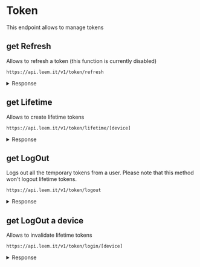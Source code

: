 



# **Token**

This endpoint allows to manage tokens

## <span class="get method">get</span> **Refresh**

Allows to refresh a token (this function is currently disabled)

`https://api.leem.it/v1/token/refresh`

<details>
<summary>Response</summary>

<span class="get round"></span> **200: OK**

```json
{
    "token": "eyJhbGciOiJIUzI1NiIsInR5cCI6IkpXVCJ9.eyJzdWIiOiIxMjM0NTY3ODkwIn0.dozjgNryP4J3jVmNHl0w5N_XgL0n3I9PlFUP0THsR8U"
}
```
<span class="delete round"></span> **401: Unauthorized**

```json
"Unauthorized"
```


</details>

## <span class="get method">get</span> **Lifetime**

Allows to create lifetime tokens

`https://api.leem.it/v1/token/lifetime/[device]`

<details>
<summary>Response</summary>

<span class="get round"></span> **200: OK**

```json
{
    "token": "eyJhbGciOiJIUzI1NiIsInR5cCI6IkpXVCJ9.eyJzdWIiOiIxMjM0NTY3ODkwIn0.dozjgNryP4J3jVmNHl0w5N_XgL0n3I9PlFUP0THsR8U"
}
```
<span class="delete round"></span> **401: Unauthorized**

```json
"Unauthorized"
```


</details>

## <span class="get method">get</span> **LogOut**

Logs out all the temporary tokens from a user. Please note that this method won't logout lifetime tokens.

`https://api.leem.it/v1/token/logout`

<details>
<summary>Response</summary>

<span class="get round"></span> **200: OK**

```json
{
    "status": "ok"
}
```
<span class="delete round"></span> **401: Unauthorized**

```json
"Unauthorized"
```


</details>

## <span class="get method">get</span> **LogOut a device**

Allows to invalidate lifetime tokens

`https://api.leem.it/v1/token/login/[device]`

<details>
<summary>Response</summary>

<span class="get round"></span> **200: OK**

```json
{
    "status": "ok"
}
```
<span class="delete round"></span> **401: Unauthorized**

```json
"Unauthorized"
```


</details>
